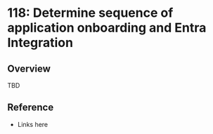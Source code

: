 # 118: Determine sequence of application onboarding and Entra Integration 

## Overview

TBD

## Reference

* Links here

